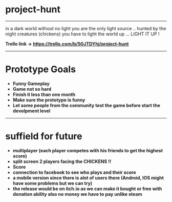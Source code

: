 # project-hunt
_____________
in a dark world without no light you are the only light source .. hunted by the night creatures (chickens) you have to light the world up ... LIGHT IT UP !

**Trello link -> https://trello.com/b/50JTDYhj/project-hunt**
____
# Prototype Goals

* **Funny Gameplay**
* **Game not so hard**
* **Finish it less than one month**
* **Make sure the prototype is funny**
* **Let some people from the community test the game before start the devolpment level**
___
# suffield for future
* **multiplayer (each player competes with his friends to get the highest score)**
* **split screen 2 players facing the CHICKENS !!**
* **Score**
* **connection to facebook to see who plays and their score**
* **a mobile version since there is alot of users there (Android, IOS might have some problems but we can try)**
* **the release would be on itch.io as we can make it bought or free with donation ability also no money we have to pay unlike steam**
